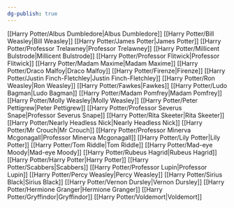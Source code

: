 ```yaml
---
dg-publish: true
---
```

[[Harry Potter/Albus Dumbledore\|Albus Dumbledore]]
[[Harry Potter/Bill Weasley\|Bill Weasley]]
[[Harry Potter/James Potter\|James Potter]]
[[Harry Potter/Professor Trelawney\|Professor Trelawney]]
[[Harry Potter/Millicent Bulstrode\|Millicent Bulstrode]]
[[Harry Potter/Professor Flitwick\|Professor Flitwick]]
[[Harry Potter/Madam Maxime\|Madam Maxime]]
[[Harry Potter/Draco Malfoy\|Draco Malfoy]]
[[Harry Potter/Firenze\|Firenze]]
[[Harry Potter/Justin Finch-Fletchley\|Justin Finch-Fletchley]]
[[Harry Potter/Ron Weasley\|Ron Weasley]]
[[Harry Potter/Fawkes\|Fawkes]]
[[Harry Potter/Ludo Bagman\|Ludo Bagman]]
[[Harry Potter/Madam Pomfrey\|Madam Pomfrey]]
[[Harry Potter/Molly Weasley\|Molly Weasley]]
[[Harry Potter/Peter Pettigrew\|Peter Pettigrew]]
[[Harry Potter/Professor Severus Snape\|Professor Severus Snape]]
[[Harry Potter/Rita Skeeter\|Rita Skeeter]]
[[Harry Potter/Nearly Headless Nick\|Nearly Headless Nick]]
[[Harry Potter/Mr Crouch\|Mr Crouch]]
[[Harry Potter/Professor Minerva Mcgonagall\|Professor Minerva Mcgonagall]]
[[Harry Potter/Lily Potter\|Lily Potter]]
[[Harry Potter/Tom Riddle\|Tom Riddle]]
[[Harry Potter/Mad-eye Moody\|Mad-eye Moody]]
[[Harry Potter/Rubeus Hagrid\|Rubeus Hagrid]]
[[Harry Potter/Harry Potter\|Harry Potter]]
[[Harry Potter/Scabbers\|Scabbers]]
[[Harry Potter/Professor Lupin\|Professor Lupin]]
[[Harry Potter/Percy Weasley\|Percy Weasley]]
[[Harry Potter/Sirius Black\|Sirius Black]]
[[Harry Potter/Vernon Dursley\|Vernon Dursley]]
[[Harry Potter/Hermione Granger\|Hermione Granger]]
[[Harry Potter/Gryffindor\|Gryffindor]]
[[Harry Potter/Voldemort\|Voldemort]]
